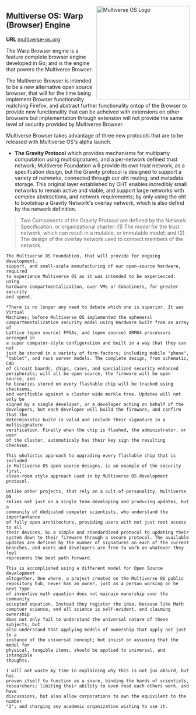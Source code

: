[<img src="https://avatars2.githubusercontent.com/u/24763891?s=400&u=c1150e7da5667f47159d433d8e49dad99a364f5f&v=4"  width="256px" height="256px" align="right" alt="Multiverse OS Logo">](https://github.com/multiverse-os)

## Multiverse OS: Warp (Browser) Engine 
**URL** [multiverse-os.org](https://multiverse-os.org)

The Warp Browser engine is a feature complete browser engine developed in Go;
and is the engine that powers the Multiverse Browser. 

The Multiverse Browser is intended to be a new alternative open source browser,
that will for the time being implement Browser functionality matching Firefox,
and abstract further functionality ontop of the Browser to provide new
functionality that can be acheived with extensions on other browsers but
implementation through extension will not provide the same level of security
provided by Multiverse Browser. 

Multiverse Browser takes advantage of three new protocols that are to be
released with Multiverse OS's alpha launch. 

  * **The Gravity Protocol** which provides mechanisms for multiparty
    computation using multisignatures, and a per-network defined trust network;
    Multiverse Foundation will provide its own trust network, as a specifcation
    design, but the Gravity protocol is designed to support a variety of
    networks, connected through our oht routing, and metadata storage. This
    original layer established by OHT enables incredibly small networks to
    remain active and viable, and support large networks with complex
    abstractions, and network requirements; by only using the oht to bootstrap
    a Gravity Network's overlay network, which is also defind by the network
    definition. 

> Two Components of the Gravity Protocol are defined by the Network
> Specification, or organizational charter: (1) The model for the trust network,
> which can result in a mutable, or immutable model; and (2) The design of the
> overlay network used to connect members of the network. 

    The Multiverse OS Foundation, that will provide for ongoing development,
    support, and small-scale manufacturing of our open-source hardware, required
    to experience Multiverse OS as it was intended to be experienced: using
    hardware compartmentalizaiton, over VMs or Conatiners, for greater security
    and speed.

    *There is no longer any need to debate which one is superior. It was Virtual
    Machines; before Multiverse OS implemented the ephemeral 
    compartmentalization security model using Hardware built from an array of 
    Lattice (open source) FPGAs, and (open source) ARM64 processors arranged in
    a super computer-style configuration and built in a way that they can not
    just be stored in a variety of form-factors; including mobile "phone",
    "tablet", and rack server models. The complete design, from schematic, CAD
    of circuit boards, chips, cases, and specialized security enhanced
    peripherals; will all be open source, the firmware will be open source, and
    he binaries stored on every flashable chip will be tracked using checksums,
    and verifiable against a cluster wide merkle tree. Updates will not only be
    signed by a single developer, or a developer acting on behalf of the
    developers, but each developer will build the firmware, and confirm that the
    deterministic build is valid and include their signature in a multisignature
    verification. Finally when the chip is flashed, the administrator, or user
    of the cluster, automaticaly has their key sign the resulting checksum. 

    This wholistic approach to upgrading every flashable chip that is included
    in Multiverse OS open source designs, is an example of the security first,
    clean-room style approach used in by Multiverse OS development protocol. 

    Unlike other projects, that rely on a cult-of-personality, Multiverse OS
    relies not just on a single team developing and producing updates, but a
    community of dedicated computer scientists, who understand the importantance
    of fully open architecture, providing users with not just root access to all
    their devices, bu a simple and standardized protocol to updating their
    system down to their firmware through a secure protocol. The available
    updates are defined by the number of signatures on each of the current
    branches, and users and developers are free to work on whatever they feel
    represents the best path forward. 

    This is accomplished using a different model for Open Source development
    altogether. One where, a project created on the Multiverse OS public
    repository hub, never has an owner, just as a person working on he next type
    of inventive math equation does not mainain ownership over the community
    accepted equation. Instead they register the idea, because like Math
    comptuer science, and all science is self-evident, and claiming ownership
    does not only fail to understand the universal nature of these subjects, but
    also understand that applying models of ownership that apply not just to a
    instance of the universal concept; but insist on assuming that the model for
    physical, tangible items, should be applied to universal, and intangible
    thoughts. 

    I will not waste my time in explaining why this is not jus absurd, but has
    proven itself to function as a snare, binding the hands of scientists,
    researchers; limiting their ability to even read each others work, and have
    discussions, but also allow corporations to own the equivilent to the number
    "2"; and charging any academic organization wishing to use it. 



